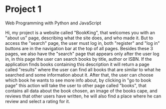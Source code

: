 # Project 1

Web Programming with Python and JavaScript

Hi, my project is a website called "BookKing", that welcomes you with an "about us" page, describing what the site does, and who made it. But to access the "search" page, the user must log in, both "register" and "log in" buttons are in the navigation bar at the top of all pages.
Besides these 3 pages, we also have the "search" page that appears only after the user log in, in this page the user can search books by title, author or ISBN. If the application finds books containing this description it will return a page called "results" where the user can find all books that are similar to what he searched and some information about it.
After that, the user can choose which book he wants to see more info about, by clicking in "go to book page" this action will take the user to other page called "books", that contains all data about the book chosen, an image of the books cape, and reviews that other users have written, he will also find a place where he can review and select a rating for it. 